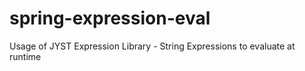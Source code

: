 # spring-expression-eval
Usage of JYST Expression Library - String Expressions to evaluate at runtime
